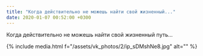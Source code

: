 ```yaml
---
title: "Когда действительно не можешь найти свой жизненный..."
date: 2020-01-07 00:52:00 +0300
---
```


Когда действительно не можешь найти свой жизненный путь...

{% include media.html f="/assets/vk_photos/2/ip_sDMshNe8.jpg" alt="" %}
